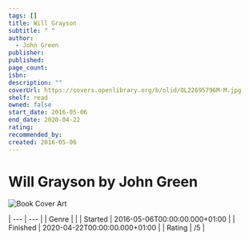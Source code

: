 ```yaml
---
tags: []
title: Will Grayson
subtitle: " "
author:
  - John Green
publisher: 
published: 
page_count: 
isbn: 
description: ""
coverUrl: https://covers.openlibrary.org/b/olid/OL22695796M-M.jpg
shelf: read
owned: false
start_date: 2016-05-06
end_date: 2020-04-22
rating: 
recommended_by: 
created: 2016-05-06
---
```


# Will Grayson by John Green

![Book Cover Art](https://covers.openlibrary.org/b/olid/OL22695796M-M.jpg)


| --- | --- |
| Genre |  |
| Started | 2016-05-06T00:00:00.000+01:00 |
| Finished | 2020-04-22T00:00:00.000+01:00 |
| Rating | /5 |

